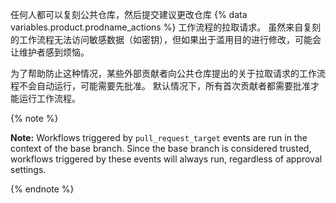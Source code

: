 任何人都可以复刻公共仓库，然后提交建议更改仓库 {% data variables.product.prodname_actions %} 工作流程的拉取请求。 虽然来自复刻的工作流程无法访问敏感数据（如密钥），但如果出于滥用目的进行修改，可能会让维护者感到烦恼。

为了帮助防止这种情况，某些外部贡献者向公共仓库提出的关于拉取请求的工作流程不会自动运行，可能需要先批准。 默认情况下，所有首次贡献者都需要批准才能运行工作流程。

{% note %}

**Note:** Workflows triggered by `pull_request_target` events are run in the context of the base branch. Since the base branch is considered trusted, workflows triggered by these events will always run, regardless of approval settings.

{% endnote %}